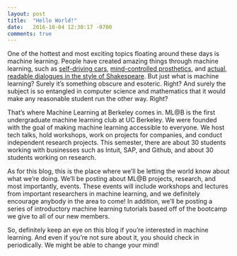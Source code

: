 ```yaml
---
layout: post
title:  "Hello World!"
date:   2016-10-04 12:30:17 -0700
comments: true
---
```


One of the hottest and most exciting topics floating around these days is machine learning. People have created amazing things through machine learning, such as [self-driving cars](https://www.google.com/selfdrivingcar/), [mind-controlled prosthetics](http://www.popularmechanics.com/science/health/a17702/brain-controlled-prostheses-is-closer-than-you-think/), and [actual, readable dialogues in the style of Shakespeare](http://karpathy.github.io/2015/05/21/rnn-effectiveness/). But just what is machine learning? Surely it’s something obscure and esoteric. Right? And surely the subject is so entangled in computer science and mathematics that it would make any reasonable student run the other way. Right?


That’s where Machine Learning at Berkeley comes in. <!-- break --> ML@B is the first undergraduate machine learning club at UC Berkeley. We were founded with the goal of making machine learning accessible to everyone. We host tech talks, hold workshops, work on projects for companies, and conduct independent research projects. This semester, there are about 30 students working with businesses such as Intuit, SAP, and Github, and about 30 students working on research.


As for this blog, this is the place where we’ll be letting the world know about what we’re doing. We’ll be posting about ML@B projects, research, and most importantly, events. These events will include workshops and lectures from important researchers in machine learning, and we definitely encourage anybody in the area to come! In addition, we’ll be posting a series of introductory machine learning tutorials based off of the bootcamp we give to all of our new members.


So, definitely keep an eye on this blog if you’re interested in machine learning. And even if you’re not sure about it, you should check in periodically. We might be able to change your mind!
